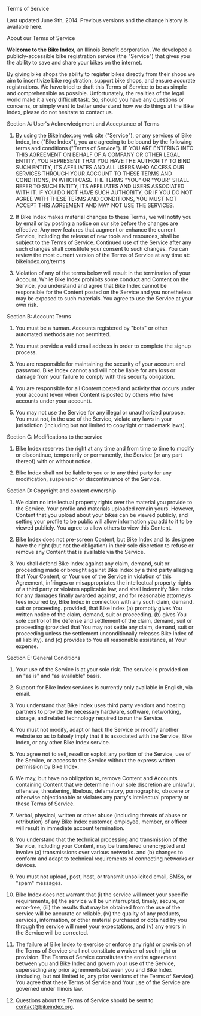 Terms of Service

Last updated June 9th, 2014. Previous versions and the change history is available here.

About our Terms of Service

**Welcome to the Bike Index**, an Illinois Benefit corporation. We developed a publicly-accessible bike registration service (the "Service") that gives you the ability to save and share your bikes on the internet.

By giving bike shops the ability to register bikes directly from their shops we aim to incentivize bike registration, support bike shops, and ensure accurate registrations. We have tried to draft this Terms of Service to be as simple and comprehensible as possible. Unfortunately, the realities of the legal world make it a very difficult task. So, should you have any questions or concerns, or simply want to better understand how we do things at the Bike Index, please do not hesitate to contact us.

Section A: User's Acknowledgment and Acceptance of Terms

1.  By using the BikeIndex.org web site ("Service"), or any services of Bike Index, Inc ("Bike Index"), you are agreeing to be bound by the following terms and conditions ("Terms of Service"). IF YOU ARE ENTERING INTO THIS AGREEMENT ON BEHALF OF A COMPANY OR OTHER LEGAL ENTITY, YOU REPRESENT THAT YOU HAVE THE AUTHORITY TO BIND SUCH ENTITY, ITS AFFILIATES AND ALL USERS WHO ACCESS OUR SERVICES THROUGH YOUR ACCOUNT TO THESE TERMS AND CONDITIONS, IN WHICH CASE THE TERMS "YOU" OR "YOUR" SHALL REFER TO SUCH ENTITY, ITS AFFILIATES AND USERS ASSOCIATED WITH IT. IF YOU DO NOT HAVE SUCH AUTHORITY, OR IF YOU DO NOT AGREE WITH THESE TERMS AND CONDITIONS, YOU MUST NOT ACCEPT THIS AGREEMENT AND MAY NOT USE THE SERVICES.
    
2.  If Bike Index makes material changes to these Terms, we will notify you by email or by posting a notice on our site before the changes are effective. Any new features that augment or enhance the current Service, including the release of new tools and resources, shall be subject to the Terms of Service. Continued use of the Service after any such changes shall constitute your consent to such changes. You can review the most current version of the Terms of Service at any time at: bikeindex.org/terms
    
3.  Violation of any of the terms below will result in the termination of your Account. While Bike Index prohibits some conduct and Content on the Service, you understand and agree that Bike Index cannot be responsible for the Content posted on the Service and you nonetheless may be exposed to such materials. You agree to use the Service at your own risk.
    

Section B: Account Terms

1.  You must be a human. Accounts registered by "bots" or other automated methods are not permitted.
    
2.  You must provide a valid email address in order to complete the signup process.
    
3.  You are responsible for maintaining the security of your account and password. Bike Index cannot and will not be liable for any loss or damage from your failure to comply with this security obligation.
    
4.  You are responsible for all Content posted and activity that occurs under your account (even when Content is posted by others who have accounts under your account).
    
5.  You may not use the Service for any illegal or unauthorized purpose. You must not, in the use of the Service, violate any laws in your jurisdiction (including but not limited to copyright or trademark laws).
    

Section C: Modifications to the service

1.  Bike Index reserves the right at any time and from time to time to modify or discontinue, temporarily or permanently, the Service (or any part thereof) with or without notice.
    
2.  Bike Index shall not be liable to you or to any third party for any modification, suspension or discontinuance of the Service.
    

Section D: Copyright and content ownership

1.  We claim no intellectual property rights over the material you provide to the Service. Your profile and materials uploaded remain yours. However, Content that you upload about your bikes can be viewed publicly, and setting your profile to be public will allow information you add to it to be viewed publicly. You agree to allow others to view this Content.
    
2.  Bike Index does not pre-screen Content, but Bike Index and its designee have the right (but not the obligation) in their sole discretion to refuse or remove any Content that is available via the Service.
    
3.  You shall defend Bike Index against any claim, demand, suit or proceeding made or brought against Bike Index by a third party alleging that Your Content, or Your use of the Service in violation of this Agreement, infringes or misappropriates the intellectual property rights of a third party or violates applicable law, and shall indemnify Bike Index for any damages finally awarded against, and for reasonable attorney’s fees incurred by, Bike Index in connection with any such claim, demand, suit or proceeding. provided, that Bike Index (a) promptly gives You written notice of the claim, demand, suit or proceeding. (b) gives You sole control of the defense and settlement of the claim, demand, suit or proceeding (provided that You may not settle any claim, demand, suit or proceeding unless the settlement unconditionally releases Bike Index of all liability). and (c) provides to You all reasonable assistance, at Your expense.
    

Section E: General Conditions

1.  Your use of the Service is at your sole risk. The service is provided on an "as is" and "as available" basis.
    
2.  Support for Bike Index services is currently only available in English, via email.
    
3.  You understand that Bike Index uses third party vendors and hosting partners to provide the necessary hardware, software, networking, storage, and related technology required to run the Service.
    
4.  You must not modify, adapt or hack the Service or modify another website so as to falsely imply that it is associated with the Service, Bike Index, or any other Bike Index service.
    
5.  You agree not to sell, resell or exploit any portion of the Service, use of the Service, or access to the Service without the express written permission by Bike Index.
    
6.  We may, but have no obligation to, remove Content and Accounts containing Content that we determine in our sole discretion are unlawful, offensive, threatening, libelous, defamatory, pornographic, obscene or otherwise objectionable or violates any party's intellectual property or these Terms of Service.
    
7.  Verbal, physical, written or other abuse (including threats of abuse or retribution) of any Bike Index customer, employee, member, or officer will result in immediate account termination.
    
8.  You understand that the technical processing and transmission of the Service, including your Content, may be transfered unencrypted and involve (a) transmissions over various networks. and (b) changes to conform and adapt to technical requirements of connecting networks or devices.
    
9.  You must not upload, post, host, or transmit unsolicited email, SMSs, or "spam" messages.
    
10.  Bike Index does not warrant that (i) the service will meet your specific requirements, (ii) the service will be uninterrupted, timely, secure, or error-free, (iii) the results that may be obtained from the use of the service will be accurate or reliable, (iv) the quality of any products, services, information, or other material purchased or obtained by you through the service will meet your expectations, and (v) any errors in the Service will be corrected.
    
11.  The failure of Bike Index to exercise or enforce any right or provision of the Terms of Service shall not constitute a waiver of such right or provision. The Terms of Service constitutes the entire agreement between you and Bike Index and govern your use of the Service, superseding any prior agreements between you and Bike Index (including, but not limited to, any prior versions of the Terms of Service). You agree that these Terms of Service and Your use of the Service are governed under Illinois law.
    
12.  Questions about the Terms of Service should be sent to contact@bikeindex.org.